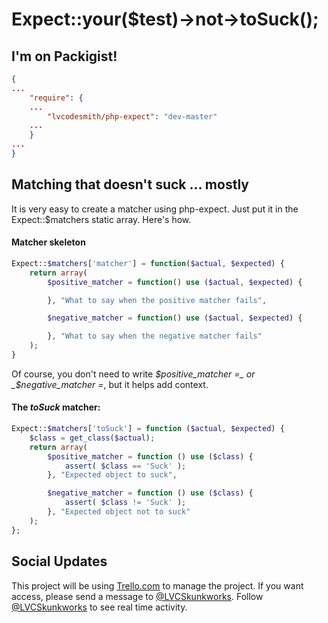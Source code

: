 # Expect::your($test)->not->toSuck();

## I'm on Packigist!

```json
{
...
    "require": {
    ...
        "lvcodesmith/php-expect": "dev-master"
    ...
    }
...
}
```

## Matching that doesn't suck ... mostly

It is very easy to create a matcher using php-expect. Just put it in the Expect::$matchers static array. Here's how.

#### Matcher skeleton
```php
Expect::$matchers['matcher'] = function($actual, $expected) {
    return array(
        $positive_matcher = function() use ($actual, $expected) {

        }, "What to say when the positive matcher fails",

        $negative_matcher = function() use ($actual, $expected) {

        }, "What to say when the negative matcher fails"
    );
}
```

Of course, you don't need to write _$positive_matcher =_ or _$negative_matcher =_, but it helps add context.

#### The _toSuck_ matcher:
```php
Expect::$matchers['toSuck'] = function ($actual, $expected) {
    $class = get_class($actual);
    return array(
        $positive_matcher = function () use ($class) {
            assert( $class == 'Suck' );
        }, "Expected object to suck",

        $negative_matcher = function () use ($class) {
            assert( $class != 'Suck' );
        }, "Expected object not to suck"
    );
};
```

## Social Updates
This project will be using [Trello.com](https://trello.com) to manage the project.
If you want access, please send a message to [@LVCSkunkworks](https://twitter.com/lvcskunkworks).
Follow [@LVCSkunkworks](https://twitter.com/lvcskunkworks) to see real time activity.